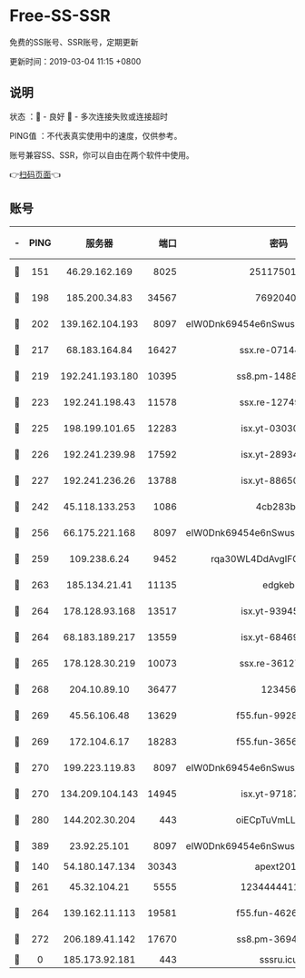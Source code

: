 # Free-SS-SSR

免费的SS账号、SSR账号，定期更新

更新时间：2019-03-04 11:15 +0800

## 说明

状态     ：🙂 - 良好 🙁 - 多次连接失败或连接超时

PING值   ：不代表真实使用中的速度，仅供参考。

账号兼容SS、SSR，你可以自由在两个软件中使用。

👉[扫码页面](https://liesauer.github.io/free-ss-ssr.github.io/)👈

## 账号

|-|PING|服务器|端口|密码|加密方式|区域|
|:----:|:----:|:-----:|-----:|:----:|:----:|:----:|
|🙂|151|46.29.162.169|8025|2511750146|aes-256-cfb|RU|
|🙂|198|185.200.34.83|34567|76920400|aes-256-cfb|US|
|🙂|202|139.162.104.193|8097|eIW0Dnk69454e6nSwuspv9DmS201tQ0D|aes-256-cfb|JP|
|🙂|217|68.183.164.84|16427|ssx.re-07144593|aes-256-cfb|US|
|🙂|219|192.241.193.180|10395|ss8.pm-14887083|aes-256-cfb|US|
|🙂|223|192.241.198.43|11578|ssx.re-12749222|aes-256-cfb|US|
|🙂|225|198.199.101.65|12283|isx.yt-03030510|aes-256-cfb|US|
|🙂|226|192.241.239.98|17592|isx.yt-28934471|aes-256-cfb|US|
|🙂|227|192.241.236.26|13788|isx.yt-88650870|aes-256-cfb|US|
|🙂|242|45.118.133.253|1086|4cb283b8|aes-256-cfb|SG|
|🙂|256|66.175.221.168|8097|eIW0Dnk69454e6nSwuspv9DmS201tQ0D|aes-256-cfb|US|
|🙂|259|109.238.6.24|9452|rqa30WL4DdAvgIFG6Fs3znzTa|aes-256-cfb|FR|
|🙂|263|185.134.21.41|11135|edgkeb|aes-256-cfb|GB|
|🙂|264|178.128.93.168|13517|isx.yt-93945310|aes-256-cfb|SG|
|🙂|264|68.183.189.217|13559|isx.yt-68469421|aes-256-cfb|SG|
|🙂|265|178.128.30.219|10073|ssx.re-36127052|aes-256-cfb|SG|
|🙂|268|204.10.89.10|36477|123456|aes-256-cfb|US|
|🙂|269|45.56.106.48|13629|f55.fun-99286814|aes-256-cfb|US|
|🙂|269|172.104.6.17|18283|f55.fun-36565083|aes-256-cfb|US|
|🙂|270|199.223.119.83|8097|eIW0Dnk69454e6nSwuspv9DmS201tQ0D|aes-256-cfb|US|
|🙂|270|134.209.104.143|14945|isx.yt-97187184|aes-256-cfb|SG|
|🙂|280|144.202.30.204|443|oiECpTuVmLLxk4Ts|aes-256-cfb|US|
|🙂|389|23.92.25.101|8097|eIW0Dnk69454e6nSwuspv9DmS201tQ0D|aes-256-cfb|US|
|🙂|140|54.180.147.134|30343|apext2019|chacha20|KR|
|🙂|261|45.32.104.21|5555|1234444411111|aes-256-cfb|SG|
|🙂|264|139.162.11.113|19581|f55.fun-46262690|aes-256-cfb|SG|
|🙂|272|206.189.41.142|17670|ss8.pm-36944551|aes-256-cfb|SG|
|🙁|0|185.173.92.181|443|sssru.icu|rc4-md5|RU|
